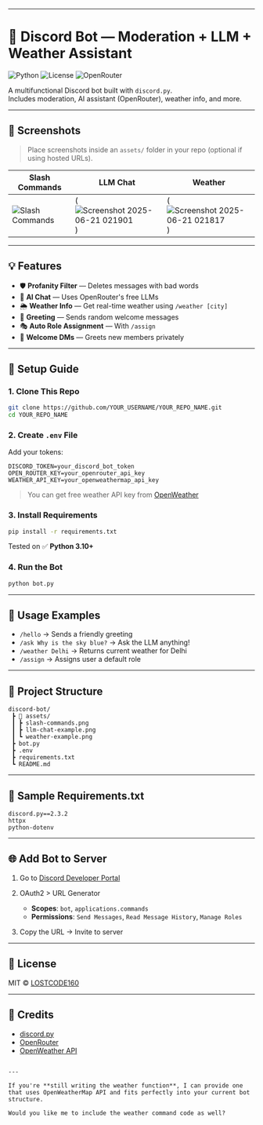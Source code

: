 

---


# 🤖 Discord Bot — Moderation + LLM + Weather Assistant

![Python](https://img.shields.io/badge/python-3.10%2B-blue)
![License](https://img.shields.io/badge/license-MIT-green)
![OpenRouter](https://img.shields.io/badge/LLM-OpenRouter-orange)

A multifunctional Discord bot built with `discord.py`.  
Includes moderation, AI assistant (OpenRouter), weather info, and more.

---

## 📸 Screenshots

> Place screenshots inside an `assets/` folder in your repo (optional if using hosted URLs).

| Slash Commands | LLM Chat | Weather |
|----------------|----------|---------|
| ![Slash Commands](https://github.com/user-attachments/assets/1d3e334d-4eb4-43c7-9c8e-2f80ae531e8f) | (![Screenshot 2025-06-21 021901](https://github.com/user-attachments/assets/01377772-5914-497d-8e21-691ef82174e2)) | (![Screenshot 2025-06-21 021817](https://github.com/user-attachments/assets/bd28b78b-74ce-4b83-9f56-af71ea25e4d8)) |


---

## 💡 Features

- 🛡️ **Profanity Filter** — Deletes messages with bad words
- 🤖 **AI Chat** — Uses OpenRouter's free LLMs
- 🌦️ **Weather Info** — Get real-time weather using `/weather [city]`
- 👋 **Greeting** — Sends random welcome messages
- 🎭 **Auto Role Assignment** — With `/assign`
- 📩 **Welcome DMs** — Greets new members privately

---

## 🚀 Setup Guide

### 1. Clone This Repo
```bash
git clone https://github.com/YOUR_USERNAME/YOUR_REPO_NAME.git
cd YOUR_REPO_NAME
````

### 2. Create `.env` File

Add your tokens:

```env
DISCORD_TOKEN=your_discord_bot_token
OPEN_ROUTER_KEY=your_openrouter_api_key
WEATHER_API_KEY=your_openweathermap_api_key
```

> You can get free weather API key from [OpenWeather](https://openweathermap.org/api)

### 3. Install Requirements

```bash
pip install -r requirements.txt
```

Tested on ✅ **Python 3.10+**

### 4. Run the Bot

```bash
python bot.py
```

---

## 🧪 Usage Examples

* `/hello` → Sends a friendly greeting
* `/ask Why is the sky blue?` → Ask the LLM anything!
* `/weather Delhi` → Returns current weather for Delhi
* `/assign` → Assigns user a default role

---

## 📁 Project Structure

```
discord-bot/
 ┣ 📂 assets/
 ┃ ┣ slash-commands.png
 ┃ ┣ llm-chat-example.png
 ┃ ┗ weather-example.png
 ┣ bot.py
 ┣ .env
 ┣ requirements.txt
 ┗ README.md
```

---

## 🧾 Sample Requirements.txt

```
discord.py==2.3.2
httpx
python-dotenv
```

---

## 🌐 Add Bot to Server

1. Go to [Discord Developer Portal](https://discord.com/developers/applications)
2. OAuth2 > URL Generator

   * **Scopes**: `bot`, `applications.commands`
   * **Permissions**: `Send Messages`, `Read Message History`, `Manage Roles`
3. Copy the URL → Invite to server

---

## 📜 License

MIT © [LOSTCODE160](https://github.com/LOSTCODE160)

---

## 🙌 Credits

* [discord.py](https://discordpy.readthedocs.io)
* [OpenRouter](https://openrouter.ai)
* [OpenWeather API](https://openweathermap.org)

```

---

If you're **still writing the weather function**, I can provide one that uses OpenWeatherMap API and fits perfectly into your current bot structure.

Would you like me to include the weather command code as well?
```
